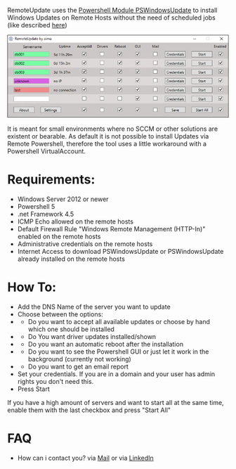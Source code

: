 RemoteUpdate uses the [Powershell Module PSWindowsUpdate](https://www.powershellgallery.com/packages/PSWindowsUpdate) to install Windows Updates on Remote Hosts without the need of scheduled jobs (like described [here](http://woshub.com/pswindowsupdate-module/))

<p align="center">
  <img alt="RemoteUpdate in action" src="https://raw.githubusercontent.com/aimaat/RemoteUpdate/master/RemoteUpdate.png">
</p>

It is meant for small environments where no SCCM or other solutions are existent or bearable.
As default it is not possible to install Updates via Remote Powershell, therefore the tool uses a little workaround with a Powershell VirtualAccount.

# Requirements:
* Windows Server 2012 or newer
* Powershell 5
* .net Framework 4.5
* ICMP Echo allowed on the remote hosts
* Default Firewall Rule "Windows Remote Management (HTTP-In)" enabled on the remote hosts
* Administrative credentials on the remote hosts
* Internet Access to download PSWindowsUpdate or PSWindowsUpdate already installed on the remote hosts

# How To:
* Add the DNS Name of the server you want to update
* Choose between the options:
* * Do you want to accept all available updates or choose by hand which one should be installed
* * Do You want driver updates installed/shown
* * Do you want an automatic reboot after the installation
* * Do you want to see the Powershell GUI or just let it work in the background (currently not working)
* * Do you want to get an email report
* Set your credentials. If you are in a domain and your user has admin rights you don't need this.
* Press Start

If you have a high amount of servers and want to start all at the same time, enable them with the last checkbox and press "Start All"

# FAQ
* How can i contact you?
via <a href="mailto:info@aima.at">Mail</a> or via <a href="https://www.linkedin.com/in/markus-aigner-388022104/" target="_blank">LinkedIn</a>
